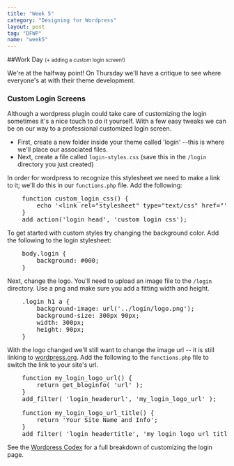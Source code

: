 ```yaml
---
title: "Week 5"
category: "Designing for Wordpress"
layout: post
tag: "DFWP"
name: "week5"
---
```


##Work Day
<small>(+ adding a custom login screen!)</small>

We're at the halfway point! On Thursday we'll have a critique to see where everyone's at with their theme development. 
<h3>Custom Login Screens</h3>

Although a wordpress plugin could take care of customizing the login sometimes it's a nice touch to do it yourself. With a few easy tweaks we can be on our way to a professional customized login screen. 

* First, create a new folder inside your theme called 'login' --this is where we'll place our associated files. 
* Next, create a file called `login-styles.css` (save this in the `/login` directory you just created)

In order for wordpress to recognize this stylesheet we need to make a link to it; we'll do this in our `functions.php` file. Add the following:

<pre>
	function custom_login_css() {
		echo '&lt;link rel="stylesheet" type="text/css" href="'.get_stylesheet_directory_uri().'/login/login-styles.css" /&gt;';
	}
	add_action('login_head', 'custom_login_css');
</pre>

To get started with custom styles try changing the background color. Add the following to the login stylesheet:

<pre>
	body.login {
		background: #000;
	}
</pre>

Next, change the logo. You'll need to upload an image file to the `/login` directory. Use a png and make sure you add a fitting width and height. 

<pre>
	.login h1 a {
		background-image: url('../login/logo.png');
		background-size: 300px 90px;
		width: 300px;
		height: 90px;
	}
</pre>

With the logo changed we'll still want to change the image url -- it is still linking to [wordpress.org](http://wordpress.org). Add the following to the `functions.php` file to switch the link to your site's url.

<pre>
	function my_login_logo_url() {
		return get_bloginfo( 'url' );
	}
	add_filter( 'login_headerurl', 'my_login_logo_url' );

	function my_login_logo_url_title() {
		return 'Your Site Name and Info';
	}
	add_filter( 'login_headertitle', 'my_login_logo_url_title' );
</pre>

See the [Wordpress Codex](http://codex.wordpress.org/Customizing_the_Login_Form) for a full breakdown of customizing the login page. 